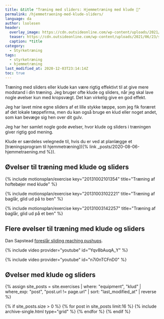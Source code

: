 ```yaml
---
title: &title "Træning med sliders: Hjemmetræning med klude 💪"
permalink: /hjemmetraening-med-klude-sliders/
language: da
author: lsolesen
header:
  overlay_image: https://cdn.outsideonline.com/wp-content/uploads/2021/06/23/slider-discs-workout_h.jpg
  teaser: https://cdn.outsideonline.com/wp-content/uploads/2021/06/23/slider-discs-workout_h.jpg
  caption: *title
category:
  - Styrketræning
tags:
  - styrketræning
  - hjemmetræning
last_modified_at: 2020-12-03T23:14:14Z
toc: true
---
```


Træning med sliders eller klude kan være rigtig effektivt til at give mere modstand i din træning. Jeg bruger ofte klude og sliders, når jeg skal lave nogle øvelser kun med kropsvægt. Det kan virkelig give en god effekt.

Jeg har lavet mine egne sliders af et lille stykke tæppe, som jeg fik foræret af det lokale tæppefirma, men du kan også bruge en klud eller noget andet, som kan bevæge sig hen over dit gulv.

Jeg har her samlet nogle gode øvelser, hvor klude og sliders i træningen giver rigtig god mening.

Klude er særdeles velegnede til, hvis du er ved at planlægge et [træningsprogram til hjemmetræning]({% link _posts/2020-08-06-hjemmetraening.md %}).

## Øvelser til træning med klude og sliders

{% include motionsplan/exercise key="20131002101354" title="Træning af hoftebøjer med klude" %}

{% include motionsplan/exercise key="20131003102221" title="Træning af baglår, glid ud på to ben" %}

{% include motionsplan/exercise key="20131003142257" title="Træning af baglår, glid ud på et ben" %}

## Flere øvelser til træning med klude og sliders

Dan Sapstead [foreslår sliding reaching pushups](https://www.t-nation.com/training/build-muscle-at-home).

{% include video provider="youtube" id="Yqv8bAuqA_Y" %}

{% include video provider="youtube" id="n7i0nTCFnD0" %}

## Øvelser med klude og sliders

<div class="feature__wrapper">

{% assign site_posts = site.exercises | where: "equipment", "klud" | where_exp: "post", "post.url != page.url" | sort: "last_modified_at" | reverse %}

{% if site_posts.size > 0 %}
  {% for post in site_posts limit:16 %}
    {% include archive-single.html type="grid" %}
  {% endfor %}
{% endif %}

</div>
